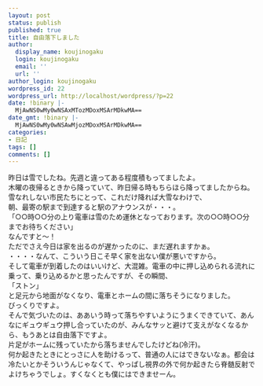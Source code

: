 ```yaml
---
layout: post
status: publish
published: true
title: 自由落下しました
author:
  display_name: koujinogaku
  login: koujinogaku
  email: ''
  url: ''
author_login: koujinogaku
wordpress_id: 22
wordpress_url: http://localhost/wordpress/?p=22
date: !binary |-
  MjAwNS0wMy0wNSAxMTozMDoxMSArMDkwMA==
date_gmt: !binary |-
  MjAwNS0wMy0wNSAwMjozMDoxMSArMDkwMA==
categories:
- 日記
tags: []
comments: []
---
```

<p>昨日は雪でしたね。先週と違ってある程度積もってましたよ。<br />
木曜の夜帰るときから降っていて、昨日帰る時もちらほら降ってましたからね。<br />
雪なれしない市民たちにとって、これだけ降れば大雪なわけで、<br />
朝、最寄の駅まで到達すると駅のアナウンスが・・・。<br />
「○○時○○分の上り電車は雪のため運休となっております。次の○○時○○分までお待ちください」<br />
なんですと～！<br />
ただでさえ今日は家を出るのが遅かったのに、まだ遅れますかぁ。<br />
・・・・なんて、こういう日こそ早く家を出ない僕が悪いですから。<br />
そして電車が到着したのはいいけど、大混雑。電車の中に押し込められる流れに乗って、乗り込めるかと思ったんですが、その瞬間、<br />
「ストン」<br />
と足元から地面がなくなり、電車とホームの間に落ちそうになりました。<br />
びっくりですよ。<br />
そんで気づいたのは、ああいう時って落ちやすいようにうまくできていて、あんなにギュウギュウ押し合っていたのが、みんなサッと避けて支えがなくなるから、もうあとは自由落下ですよ。<br />
片足がホームに残っていたから落ちませんでしたけどね(冷汗)。<br />
何か起きたときにとっさに人を助けるって、普通の人にはできないなぁ。都会は冷たいとかそういうんじゃなくて、やっぱし視界の外で何か起きたら脊髄反射でよけちゃうでしょ。すくなくとも僕にはできませーん。</p>
